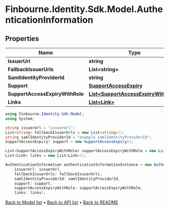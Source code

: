 # Finbourne.Identity.Sdk.Model.AuthenticationInformation

## Properties

Name | Type | Description | Notes
------------ | ------------- | ------------- | -------------
**IssuerUrl** | **string** |  | 
**FallbackIssuerUrls** | **List&lt;string&gt;** |  | [optional] 
**SamlIdentityProviderId** | **string** |  | [optional] 
**Support** | [**SupportAccessExpiry**](SupportAccessExpiry.md) |  | [optional] 
**SupportAccessExpiryWithRole** | [**List&lt;SupportAccessExpiryWithRole&gt;**](SupportAccessExpiryWithRole.md) |  | [optional] 
**Links** | [**List&lt;Link&gt;**](Link.md) |  | [optional] 

```csharp
using Finbourne.Identity.Sdk.Model;
using System;

string issuerUrl = "issuerUrl";
List<string> fallbackIssuerUrls = new List<string>();
string samlIdentityProviderId = "example samlIdentityProviderId";
SupportAccessExpiry? support = new SupportAccessExpiry();

List<SupportAccessExpiryWithRole> supportAccessExpiryWithRole = new List<SupportAccessExpiryWithRole>();
List<Link> links = new List<Link>();

AuthenticationInformation authenticationInformationInstance = new AuthenticationInformation(
    issuerUrl: issuerUrl,
    fallbackIssuerUrls: fallbackIssuerUrls,
    samlIdentityProviderId: samlIdentityProviderId,
    support: support,
    supportAccessExpiryWithRole: supportAccessExpiryWithRole,
    links: links);
```

[Back to Model list](../README.md#documentation-for-models) &#8226; [Back to API list](../README.md#documentation-for-api-endpoints) &#8226; [Back to README](../README.md)
